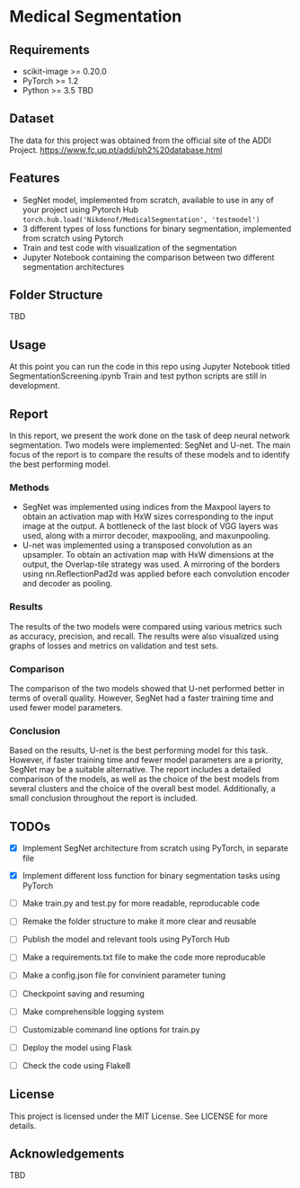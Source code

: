 # Medical Segmentation 

## Requirements
* scikit-image >= 0.20.0
* PyTorch >= 1.2
* Python >= 3.5
TBD

## Dataset 
The data for this project was obtained from the official site of the ADDI Project.
https://www.fc.up.pt/addi/ph2%20database.html

## Features
* SegNet model, implemented from scratch, available to use in any of your project using Pytorch Hub
`torch.hub.load('Nikdenof/MedicalSegmentation', 'testmodel')`
* 3 different types of loss functions for binary segmentation, implemented from scratch using Pytorch
* Train and test code with visualization of the segmentation
* Jupyter Notebook containing the comparison between two different segmentation architectures

## Folder Structure
TBD

## Usage
At this point you can run the code in this repo using Jupyter Notebook titled SegmentationScreening.ipynb
Train and test python scripts are still in development.

## Report

In this report, we present the work done on the task of deep neural network segmentation. Two models were implemented: SegNet and U-net. The main focus of the report is to compare the results of these models and to identify the best performing model.

### Methods

- SegNet was implemented using indices from the Maxpool layers to obtain an activation map with HxW sizes corresponding to the input image at the output. A bottleneck of the last block of VGG layers was used, along with a mirror decoder, maxpooling, and maxunpooling.
- U-net was implemented using a transposed convolution as an upsampler. To obtain an activation map with HxW dimensions at the output, the Overlap-tile strategy was used. A mirroring of the borders using nn.ReflectionPad2d was applied before each convolution encoder and decoder as pooling.

### Results

The results of the two models were compared using various metrics such as accuracy, precision, and recall. The results were also visualized using graphs of losses and metrics on validation and test sets.

### Comparison

The comparison of the two models showed that U-net performed better in terms of overall quality. However, SegNet had a faster training time and used fewer model parameters.

### Conclusion

Based on the results, U-net is the best performing model for this task. However, if faster training time and fewer model parameters are a priority, SegNet may be a suitable alternative. The report includes a detailed comparison of the models, as well as the choice of the best models from several clusters and the choice of the overall best model. Additionally, a small conclusion throughout the report is included.


## TODOs
- [x] Implement SegNet architecture from scratch using PyTorch, in separate file
- [x] Implement different loss function for binary segmentation tasks using PyTorch
- [ ] Make train.py and test.py for more readable, reproducable code
- [ ] Remake the folder structure to make it more clear and reusable
- [ ] Publish the model and relevant tools using PyTorch Hub
- [ ] Make a requirements.txt file to make the code more reproducable
- [ ] Make a config.json file for convinient parameter tuning
- [ ] Checkpoint saving and resuming
- [ ] Make comprehensible logging system
- [ ] Customizable command line options for train.py
- [ ] Deploy the model using Flask
- [ ] Check the code using Flake8



## License
This project is licensed under the MIT License. See  LICENSE for more details.

## Acknowledgements
TBD
